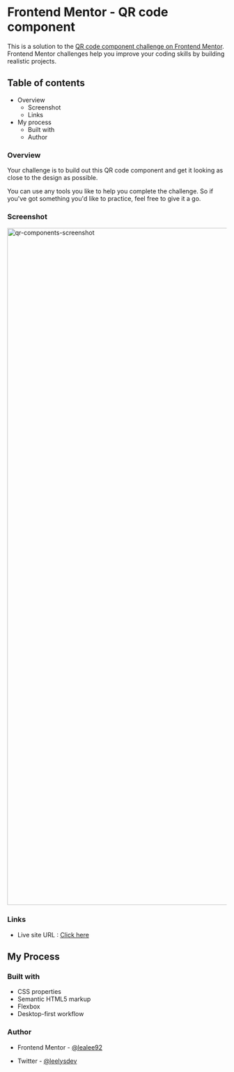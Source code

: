 # Frontend Mentor - QR code component

This is a solution to the [QR code component challenge on Frontend Mentor](https://www.frontendmentor.io/challenges/qr-code-component-iux_sIO_H). Frontend Mentor challenges help you improve your coding skills by building realistic projects.

## Table of contents

- Overview
  - Screenshot
  - Links
- My process
  - Built with
  - Author

### Overview

Your challenge is to build out this QR code component and get it looking as close to the design as possible.

You can use any tools you like to help you complete the challenge. So if you've got something you'd like to practice, feel free to give it a go.

### Screenshot

<img width="1552" alt="qr-components-screenshot" src="https://user-images.githubusercontent.com/74474230/197405015-e428f587-3079-41c1-8c23-5a13bccf8a3b.png">

### Links

- Live site URL : [Click here](https://lealee92.github.io/qr-component/)

## My Process

### Built with

- CSS properties
- Semantic HTML5 markup
- Flexbox
- Desktop-first workflow

### Author

- Frontend Mentor - [@lealee92](https://www.frontendmentor.io/profile/lealee92)

- Twitter - [@leelysdev](https://twitter.com/leelysdev)
